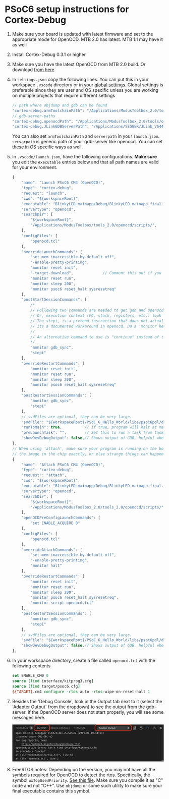 # PSoC6 setup instructions for Cortex-Debug

1. Make sure your board is updated with latest firmware and set to the appropriate mode for OpenOCD. MTB 2.0 has latest. MTB 1.1 may have it as well
2. Install Cortex-Debug 0.3.1 or higher
3. Make sure you have the latest OpenOCD from MTB 2.0 build. Or download [from here](https://drive.google.com/open?id=1fxMy1w-5lRPW1otD7BurX3ukoxdtVCB_)
4. In `settings.json` copy the following lines. You can put this in your workspace `.vscode` directory or in your [global settings](https://code.visualstudio.com/docs/getstarted/settings#_settings-file-locations). Global settings is preferable since they are user and OS specific unless you are working on multiple projects that require different settings

    ```javascript
    // path where objdump and gdb can be found
    "cortex-debug.armToolchainPath": "/Applications/ModusToolbox_2.0/tools/gcc-7.2.1-1.0/bin/",
    // gdb-server-paths
    "cortex-debug.openocdPath": "/Applications/ModusToolbox_2.0/tools/openocd-2.2/bin/openocd",
    "cortex-debug.JLinkGDBServerPath": "/Applications/SEGGER/JLink_V644a/JLinkGDBServerCLExe",
    ```

    You can also set `armToolchainPath` and `serverpath` in your `launch.json`. `servarpath` is generic path of your gdb-server like openocd. You can set these in OS specific ways as well.

5. In `.vscode/launch.json`, have the following configurations. __Make sure__ you edit the `executable` entries below and that all path names are valid for your environment.

    ```javascript
    {
        "name": "Launch PSoC6 CM4 (OpenOCD)",
        "type": "cortex-debug",
        "request": "launch",
        "cwd": "${workspaceRoot}",
        "executable": "BlinkyLED_mainapp/Debug/BlinkyLED_mainapp_final.elf",
        "servertype": "openocd",
        "searchDir": [
            "${workspaceRoot}",
            "/Applications/ModusToolbox/tools_2.0/openocd/scripts/",
        ],
        "configFiles": [
            "openocd.tcl"
        ],
        "overrideLaunchCommands": [
            "set mem inaccessible-by-default off",
            "-enable-pretty-printing",
            "monitor reset init",
            "-target-download",             // Comment this out if you don't want to reload program
            "monitor reset run",
            "monitor sleep 200",
            "monitor psoc6 reset_halt sysresetreq"
        ],
        "postStartSessionCommands": [
            /*
            // Following two commands are needed to get gdb and openocd and HW all in sync.
            // Or, execution context (PC, stack, registers, etc.) look like they are from before reset.
            // The stepi, is a pretend instruction that does not actually do a stepi, but MUST be done
            // Its a documented workaround in openocd. Do a 'monitor help' to see more info
            //
            // An alternative command to use is "continue" instead of the following two
            */
            "monitor gdb_sync",
            "stepi"
        ],
        "overrideRestartCommands": [
            "monitor reset init",
            "monitor reset run",
            "monitor sleep 200",
            "monitor psoc6 reset_halt sysresetreq"
        ],
        "postRestartSessionCommands": [
            "monitor gdb_sync",
            "stepi"
        ],
        // svdFiles are optional, they can be very large.
        "svdFile": "${workspaceRoot}/PSoC_6_Hello_World/libs/psoc6pdl/devices/svd/psoc6_01.svd",
        "runToMain": true,          // if true, program will halt at main. Not used for a restart
        "preLaunchTask": "",        // Set this to run a task from tasks.json before starting a debug session
        "showDevDebugOutput": false,// Shows output of GDB, helpful when something is not working right
    },
    // When using 'attach', make sure your program is running on the board and that your executable matches
    // the image in the chip exactly, or else strange things can happen with breakpoint, variables, etc.
    {
        "name": "Attach PSoC6 CM4 (OpenOCD)",
        "type": "cortex-debug",
        "request": "attach",
        "cwd": "${workspaceRoot}",
        "executable": "BlinkyLED_mainapp/Debug/BlinkyLED_mainapp_final.elf",
        "servertype": "openocd",
        "searchDir": [
            "${workspaceRoot}",
            "/Applications/ModusToolbox_2.0/tools_2.0/openocd/scripts/",
        ],
        "openOCDPreConfigLaunchCommands": [
            "set ENABLE_ACQUIRE 0"
        ],
        "configFiles": [
            "openocd.tcl"
        ],
        "overrideAttachCommands": [
            "set mem inaccessible-by-default off",
            "-enable-pretty-printing",
            "monitor halt"
        ],
        "overrideRestartCommands": [
            "monitor reset init",
            "monitor reset run",
            "monitor sleep 200",
            "monitor psoc6 reset_halt sysresetreq",
            "monitor script openocd.tcl"
        ],
        "postRestartSessionCommands": [
            "monitor gdb_sync",
            "stepi"
        ],
        // svdFiles are optional, they can be very large.
        "svdFile": "${workspaceRoot}/PSoC_6_Hello_World/libs/psoc6pdl/devices/svd/psoc6_01.svd",
        "showDevDebugOutput": false,// Shows output of GDB, helpful when something is not working right
    },
    ```

6. In your workspace directory, create a file called `openocd.tcl` with the following contents

    ```tcl
    set ENABLE_CM0 0
    source [find interface/kitprog3.cfg]
    source [find target/psoc6.cfg]
    ${TARGET}.cm4 configure -rtos auto -rtos-wipe-on-reset-halt 1
    ```

7. Besides the 'Debug Console', look in the Output tab next to it (select the 'Adapter Output` from the dropdown) to see the output from the gdb-server. If the OpenOCD server does not start properly, you will see some messages here.

    ![Example error](./images/openocd-error.jpg)

8. FreeRTOS notes: Depending on the version, you may not have all the symbols required for OpenOCD to detect the rtos. Specifically, the symbol `uxTopUsedPriority`. [See this file](https://github.com/gnu-mcu-eclipse/openocd/blob/20b0eca0490fbc4f38f69eed8542cb082b354b03/contrib/rtos-helpers/FreeRTOS-openocd.c#L20). Make sure you compile it as "C" code and not "C++". Use `objdump` or some such utility to make sure your final executable contains this symbol.
